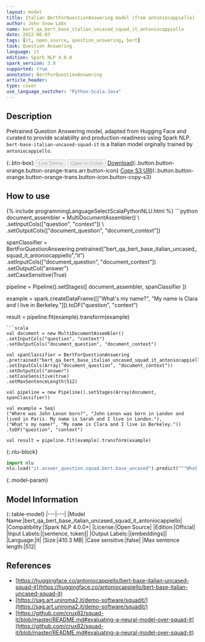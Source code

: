 ```yaml
---
layout: model
title: Italian BertForQuestionAnswering model (from antoniocappiello)
author: John Snow Labs
name: bert_qa_bert_base_italian_uncased_squad_it_antoniocappiello
date: 2022-06-03
tags: [it, open_source, question_answering, bert]
task: Question Answering
language: it
edition: Spark NLP 4.0.0
spark_version: 3.0
supported: true
annotator: BertForQuestionAnswering
article_header:
type: cover
use_language_switcher: "Python-Scala-Java"
---
```


## Description

Pretrained Question Answering model, adapted from Hugging Face and curated to provide scalability and production-readiness using Spark NLP. `bert-base-italian-uncased-squad-it` is a Italian model orginally trained by `antoniocappiello`.

{:.btn-box}
<button class="button button-orange" disabled>Live Demo</button>
<button class="button button-orange" disabled>Open in Colab</button>
[Download](https://s3.amazonaws.com/auxdata.johnsnowlabs.com/public/models/bert_qa_bert_base_italian_uncased_squad_it_antoniocappiello_it_4.0.0_3.0_1654249486819.zip){:.button.button-orange.button-orange-trans.arr.button-icon}
[Copy S3 URI](s3://auxdata.johnsnowlabs.com/public/models/bert_qa_bert_base_italian_uncased_squad_it_antoniocappiello_it_4.0.0_3.0_1654249486819.zip){:.button.button-orange.button-orange-trans.button-icon.button-copy-s3}

## How to use



<div class="tabs-box" markdown="1">
{% include programmingLanguageSelectScalaPythonNLU.html %}
```python
document_assembler = MultiDocumentAssembler() \ 
.setInputCols(["question", "context"]) \
.setOutputCols(["document_question", "document_context"])

spanClassifier = BertForQuestionAnswering.pretrained("bert_qa_bert_base_italian_uncased_squad_it_antoniocappiello","it") \
.setInputCols(["document_question", "document_context"]) \
.setOutputCol("answer") \
.setCaseSensitive(True)

pipeline = Pipeline().setStages([
document_assembler,
spanClassifier
])

example = spark.createDataFrame([["What's my name?", "My name is Clara and I live in Berkeley."]]).toDF("question", "context")

result = pipeline.fit(example).transform(example)
```
```scala
val document = new MultiDocumentAssembler()
.setInputCols("question", "context")
.setOutputCols("document_question", "document_context")

val spanClassifier = BertForQuestionAnswering
.pretrained("bert_qa_bert_base_italian_uncased_squad_it_antoniocappiello","it")
.setInputCols(Array("document_question", "document_context"))
.setOutputCol("answer")
.setCaseSensitive(true)
.setMaxSentenceLength(512)

val pipeline = new Pipeline().setStages(Array(document, spanClassifier))

val example = Seq(
("Where was John Lenon born?", "John Lenon was born in London and lived in Paris. My name is Sarah and I live in London."),
("What's my name?", "My name is Clara and I live in Berkeley."))
.toDF("question", "context")

val result = pipeline.fit(example).transform(example)
```


{:.nlu-block}
```python
import nlu
nlu.load("it.answer_question.squad.bert.base_uncased").predict("""What's my name?|||"My name is Clara and I live in Berkeley.""")
```

</div>

{:.model-param}
## Model Information

{:.table-model}
|---|---|
|Model Name:|bert_qa_bert_base_italian_uncased_squad_it_antoniocappiello|
|Compatibility:|Spark NLP 4.0.0+|
|License:|Open Source|
|Edition:|Official|
|Input Labels:|[sentence, token]|
|Output Labels:|[embeddings]|
|Language:|it|
|Size:|410.3 MB|
|Case sensitive:|false|
|Max sentence length:|512|

## References

- [https://huggingface.co/antoniocappiello/bert-base-italian-uncased-squad-it](https://huggingface.co/antoniocappiello/bert-base-italian-uncased-squad-it)
- [https://sag.art.uniroma2.it/demo-software/squadit/](https://sag.art.uniroma2.it/demo-software/squadit/)
- [https://github.com/crux82/squad-it/blob/master/README.md#evaluating-a-neural-model-over-squad-it](https://github.com/crux82/squad-it/blob/master/README.md#evaluating-a-neural-model-over-squad-it)